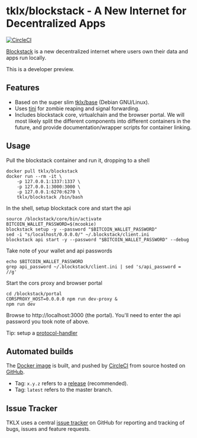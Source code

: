 # tklx/blockstack - A New Internet for Decentralized Apps
[![CircleCI](https://circleci.com/gh/tklx/blockstack.svg?style=shield)](https://circleci.com/gh/tklx/blockstack)

[Blockstack][blockstack] is a new decentralized internet where users own
their data and apps run locally.

This is a developer preview.

## Features

- Based on the super slim [tklx/base][base] (Debian GNU/Linux).
- Uses [tini][tini] for zombie reaping and signal forwarding.
- Includes blockstack core, virtualchain and the browser portal. We will most
  likely split the different components into different containers in the
  future, and provide documentation/wrapper scripts for container linking.

## Usage

Pull the blockstack container and run it, dropping to a shell

```console
docker pull tklx/blockstack
docker run --rm -it \
    -p 127.0.0.1:1337:1337 \
    -p 127.0.0.1:3000:3000 \
    -p 127.0.0.1:6270:6270 \
    tklx/blockstack /bin/bash
```

In the shell, setup blockstack core and start the api

```console
source /blockstack/core/bin/activate
BITCOIN_WALLET_PASSWORD=$(mcookie)
blockstack setup -y --password "$BITCOIN_WALLET_PASSWORD"
sed -i "s/localhost/0.0.0.0/" ~/.blockstack/client.ini
blockstack api start -y --password "$BITCOIN_WALLET_PASSWORD" --debug
```

Take note of your wallet and api passwords

```console
echo $BITCOIN_WALLET_PASSWORD
grep api_password ~/.blockstack/client.ini | sed 's/api_password = //g'
```

Start the cors proxy and browser portal

```console
cd /blockstack/portal
CORSPROXY_HOST=0.0.0.0 npm run dev-proxy &
npm run dev
```

Browse to http://localhost:3000 (the portal). You'll need to enter the api
password you took note of above.

Tip: setup a [protocol-handler][protocol-handler]


## Automated builds

The [Docker image](https://hub.docker.com/r/tklx/blockstack/) is built,
and pushed by [CircleCI](https://circleci.com/gh/tklx/blockstack) from source hosted on [GitHub](https://github.com/tklx/blockstack).

* Tag: ``x.y.z`` refers to a [release](https://github.com/tklx/blockstack/releases) (recommended).
* Tag: ``latest`` refers to the master branch.

## Issue Tracker

TKLX uses a central [issue tracker][tracker] on GitHub for reporting and
tracking of bugs, issues and feature requests.


[blockstack]: https://blockstack.org/
[base]: https://github.com/tklx/base
[tini]: https://github.com/krallin/tini
[protocol-handler]: https://github.com/blockstack/blockstack-core/blob/rc-0.14.2/docs/setup_core_portal.md#setting-up-a-protocol-handler
[tracker]: https://github.com/tklx/tracker/issues

